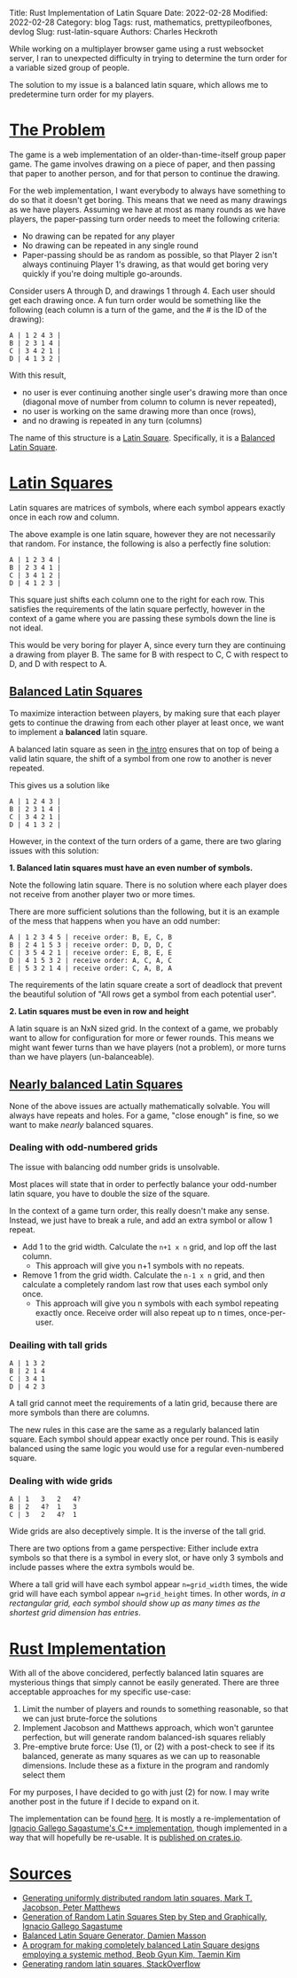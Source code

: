 Title: Rust Implementation of Latin Square
Date: 2022-02-28
Modified: 2022-02-28
Category: blog
Tags: rust, mathematics, prettypileofbones, devlog
Slug: rust-latin-square
Authors: Charles Heckroth

While working on a multiplayer browser game using a rust websocket server, I ran to unexpected difficulty in trying to determine the turn order for a variable sized group of people.

The solution to my issue is a balanced latin square, which allows me to predetermine turn order for my players.

# [The Problem](#the-problem)

The game is a web implementation of an older-than-time-itself group paper game. The game involves drawing on a piece of paper, and then passing that paper to another person, and for that person to continue the drawing.

For the web implementation, I want everybody to always have something to do so that it doesn't get boring. This means that we need as many drawings as we have players. Assuming we have at most as many rounds as we have players, the paper-passing turn order needs to meet the following criteria:

- No drawing can be repated for any player
- No drawing can be repeated in any single round
- Paper-passing should be as random as possible, so that Player 2 isn't always continuing Player 1's drawing, as that would get boring very quickly if you're doing multiple go-arounds.

Consider users A through D, and drawings 1 through 4. Each user should get each drawing once. A fun turn order would be something like the following (each column is a turn of the game, and the # is the ID of the drawing):

```
A | 1 2 4 3 |
B | 2 3 1 4 |
C | 3 4 2 1 |
D | 4 1 3 2 |
```

With this result,

- no user is ever continuing another single user's drawing more than once (diagonal move of number from column to column is never repeated),
- no user is working on the same drawing more than once (rows),
- and no drawing is repeated in any turn (columns)

The name of this structure is a [Latin Square](#latin-squares). Specifically, it is a [Balanced Latin Square](#balanced-latin-squares).

# [Latin Squares](#latin-squares)

Latin squares are matrices of symbols, where each symbol appears exactly once in each row and column.

The above example is one latin square, however they are not necessarily that random. For instance, the following is also a perfectly fine solution:

```
A | 1 2 3 4 |
B | 2 3 4 1 |
C | 3 4 1 2 |
D | 4 1 2 3 |
```

This square just shifts each column one to the right for each row. This satisfies the requirements of the latin square perfectly, however in the context of a game where you are passing these symbols down the line is not ideal.

This would be very boring for player A, since every turn they are continuing a drawing from player B. The same for B with respect to C, C with respect to D, and D with respect to A.


## [Balanced Latin Squares](#balanced-latin-squares)

To maximize interaction between players, by making sure that each player gets to continue the drawing from each other player at least once, we want to implement a **balanced** latin square.

A balanced latin square as seen in [the intro](#the-problem) ensures that on top of being a valid latin square, the shift of a symbol from one row to another is never repeated.

This gives us a solution like

```
A | 1 2 4 3 |
B | 2 3 1 4 |
C | 3 4 2 1 |
D | 4 1 3 2 |
```

However, in the context of the turn orders of a game, there are two glaring issues with this solution:

**1. Balanced latin squares must have an even number of symbols.**

Note the following latin square. There is no solution where each player does not receive from another player two or more times.

There are more sufficient solutions than the following, but it is an example of the mess that happens when you have an odd number:

```
A | 1 2 3 4 5 | receive order: B, E, C, B
B | 2 4 1 5 3 | receive order: D, D, D, C
C | 3 5 4 2 1 | receive order: E, B, E, E
D | 4 1 5 3 2 | receive order: A, C, A, C
E | 5 3 2 1 4 | receive order: C, A, B, A
```

The requirements of the latin square create a sort of deadlock that prevent the beautiful solution of "All rows get a symbol from each potential user".

**2. Latin squares must be even in row and height**

A latin square is an NxN sized grid. In the context of a game, we probably want to allow for configuration for more or fewer rounds.
This means we might want fewer turns than we have players (not a problem), or more turns than we have players (un-balanceable).

## [Nearly balanced Latin Squares](#nearly-balanced-latin-squares)

None of the above issues are actually mathematically solvable. You will always have repeats and holes. For a game, "close enough" is fine, so we want to make *nearly* balanced squares.

### Dealing with odd-numbered grids

The issue with balancing odd number grids is unsolvable.

Most places will state that in order to perfectly balance your odd-number latin square, you have to double the size of the square.

In the context of a game turn order, this really doesn't make any sense. Instead, we just have to break a rule, and add an extra symbol or allow 1 repeat.

- Add 1 to the grid width. Calculate  the `n+1 x n` grid, and lop off the last column.
  - This approach will give you n+1 symbols with no repeats.
- Remove 1 from the grid width. Calculate the `n-1 x n` grid, and then calculate a completely random last row that uses each symbol only once.
  - This approach will give you n symbols with each symbol repeating exactly once. Receive order will also repeat up to n times, once-per-user.

### Deailing with tall grids

```
A | 1 3 2
B | 2 1 4
C | 3 4 1
D | 4 2 3
```

A tall grid cannot meet the requirements of a latin grid, because there are more symbols than there are columns.

The new rules in this case are the same as a regularly balanced latin square. Each symbol should appear exactly once per round. This is easily balanced using the same logic you would use for a regular even-numbered square.

### Dealing with wide grids

```
A | 1   3   2   4?
B | 2   4?  1   3
C | 3   2   4?  1
```

Wide grids are also deceptively simple. It is the inverse of the tall grid.

There are two options from a game perspective: Either include extra symbols so that there is a symbol in every slot, or have only 3 symbols and include passes where the extra symbols would be.

Where a tall grid will have each symbol appear `n=grid_width` times, the wide grid will have each symbol appear `n=grid_height` times. In other words, *in a rectangular grid, each symbol should show up as many times as the shortest grid dimension has entries*.

# [Rust Implementation](#rust-implementation)

With all of the above concidered, perfectly balanced latin squares are mysterious things that simply cannot be easily generated. There are three acceptable approaches for my specific use-case:

1. Limit the number of players and rounds to something reasonable, so that we can just brute-force the solutions
2. Implement Jacobson and Matthews approach, which won't garuntee perfection, but will generate random balanced-ish squares reliably
3. Pre-emptive brute force: Use (1), or (2) with a post-check to see if its balanced, generate as many squares as we can up to reasonable dimensions. Include these as a fixture in the program and randomly select them

For my purposes, I have decided to go with just (2) for now. I may write another post in the future if I decide to expand on it.

The implementation can be found [here](https://github.com/Checkroth/combinatorial_patterns). It is mostly a re-implementation of [Ignacio Gallego Sagastume's C++ implementation](https://github.com/bluemontag/igs-lsgp/blob/master/igs-lsgp/src/jacomatt/model/IncidenceCube.java), though implemented in a way that will hopefully be re-usable. It is [published on crates.io](https://crates.io/crates/combinatorial_patterns).


# [Sources](#sources)

- [Generating uniformly distributed random latin squares, Mark T. Jacobson, Peter Matthews](https://onlinelibrary.wiley.com/doi/10.1002/(SICI)1520-6610(1996)4:6%3C405::AID-JCD3%3E3.0.CO;2-J)
- [Generation of Random Latin Squares Step by Step and Graphically, Ignacio Gallego Sagastume](http://sedici.unlp.edu.ar/bitstream/handle/10915/42155/Documento_completo.pdf?sequence=1)
- [Balanced Latin Square Generator, Damien Masson](https://cs.uwaterloo.ca/~dmasson/tools/latin_square/)
- [A program for making completely balanced Latin Square designs employing a systemic method, Beob Gyun Kim, Taemin Kim](https://www.researchgate.net/publication/262752684_A_program_for_making_completely_balanced_Latin_Square_designs_employing_a_systemic_method)
- [Generating random latin squares, StackOverflow](https://math.stackexchange.com/questions/63131/generate-random-latin-squares)
